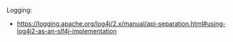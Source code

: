 Logging:
- https://logging.apache.org/log4j/2.x/manual/api-separation.html#using-log4j2-as-an-slf4j-implementation
